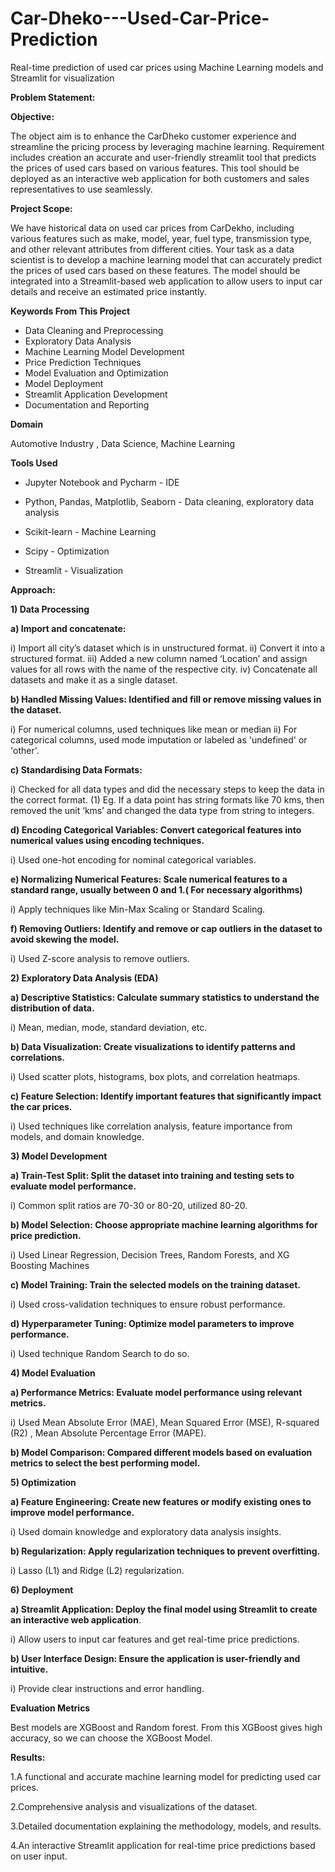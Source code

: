 # Car-Dheko---Used-Car-Price-Prediction
Real-time prediction of used car prices using Machine Learning models and Streamlit for visualization

**Problem Statement:**

**Objective:**

The object aim is to enhance the CarDheko customer experience and streamline the pricing process by leveraging machine learning. Requirement includes creation an accurate and user-friendly streamlit tool that predicts the prices of used cars based on various features. This tool should be deployed as an interactive web application for both customers and sales representatives to use seamlessly.

**Project Scope:**

We have historical data on used car prices from CarDekho, including various features such as make, model, year, fuel type, transmission type, and other relevant attributes from different cities. Your task as a data scientist is to develop a machine learning model that can accurately predict the prices of used cars based on these features. The model should be integrated into a Streamlit-based web application to allow users to input car details and receive an estimated price instantly.

**Keywords From This Project**

* Data Cleaning and Preprocessing
* Exploratory Data Analysis
* Machine Learning Model Development
* Price Prediction Techniques
* Model Evaluation and Optimization
* Model Deployment
* Streamlit Application Development
* Documentation and Reporting
 
**Domain**
  
  Automotive Industry , Data Science, Machine Learning

**Tools Used**

 * Jupyter Notebook and Pycharm - IDE
 
 * Python, Pandas, Matplotlib, Seaborn - Data cleaning, exploratory data analysis
 
 * Scikit-learn - Machine Learning
 
 * Scipy - Optimization
 
 * Streamlit - Visualization
 
**Approach:**

**1) Data Processing**

**a) Import and concatenate:**

i) Import all city’s dataset which is in unstructured format. ii) Convert it into a structured format. iii) Added a new column named ‘Location’ and assign values for all rows with the name of the respective city. iv) Concatenate all datasets and make it as a single dataset.

**b) Handled Missing Values: Identified and fill or remove missing values in the dataset.**

i) For numerical columns, used techniques like mean or median ii) For categorical columns, used mode imputation or labeled as 'undefined' or 'other'.

**c) Standardising Data Formats:**

i) Checked for all data types and did the necessary steps to keep the data in the correct format. (1) Eg. If a data point has string formats like 70 kms, then removed the unit ‘kms’ and changed the data type from string to integers.

**d) Encoding Categorical Variables: Convert categorical features into numerical values using encoding techniques.**

i) Used one-hot encoding for nominal categorical variables.

**e) Normalizing Numerical Features: Scale numerical features to a standard range, usually between 0 and 1.( For necessary algorithms)**

i) Apply techniques like Min-Max Scaling or Standard Scaling.

**f) Removing Outliers: Identify and remove or cap outliers in the dataset to avoid skewing the model.**

i) Used Z-score analysis to remove outliers.

**2) Exploratory Data Analysis (EDA)**

**a) Descriptive Statistics: Calculate summary statistics to understand the distribution of data.**

i) Mean, median, mode, standard deviation, etc.

**b) Data Visualization: Create visualizations to identify patterns and correlations.**

i) Used scatter plots, histograms, box plots, and correlation heatmaps.

**c) Feature Selection: Identify important features that significantly impact the car prices.**

i) Used techniques like correlation analysis, feature importance from models, and domain knowledge.

**3) Model Development**

**a) Train-Test Split: Split the dataset into training and testing sets to evaluate model performance.**

i) Common split ratios are 70-30 or 80-20, utilized 80-20.

**b) Model Selection: Choose appropriate machine learning algorithms for price prediction.**

i) Used Linear Regression, Decision Trees, Random Forests, and XG Boosting Machines

**c) Model Training: Train the selected models on the training dataset.**

i) Used cross-validation techniques to ensure robust performance.

**d) Hyperparameter Tuning: Optimize model parameters to improve performance.**

i) Used technique Random Search to do so.

**4) Model Evaluation**

**a) Performance Metrics: Evaluate model performance using relevant metrics.**

i) Used Mean Absolute Error (MAE), Mean Squared Error (MSE), R-squared (R2) , Mean Absolute Percentage Error (MAPE).

**b) Model Comparison: Compared different models based on evaluation metrics to select the best performing model.**

**5) Optimization**

**a) Feature Engineering: Create new features or modify existing ones to improve model performance.**

i) Used domain knowledge and exploratory data analysis insights.

**b) Regularization: Apply regularization techniques to prevent overfitting.**

i) Lasso (L1) and Ridge (L2) regularization.

**6) Deployment**

**a) Streamlit Application: Deploy the final model using Streamlit to create an interactive web application**.

i) Allow users to input car features and get real-time price predictions.

**b) User Interface Design: Ensure the application is user-friendly and intuitive.**

i) Provide clear instructions and error handling.

**Evaluation Metrics**

Best models are XGBoost and Random forest.
From this XGBoost gives high accuracy, so we can choose the XGBoost Model. 

**Results:**

1.A functional and accurate machine learning model for predicting used car prices.

2.Comprehensive analysis and visualizations of the dataset.

3.Detailed documentation explaining the methodology, models, and results.

4.An interactive Streamlit application for real-time price predictions based on user input.
